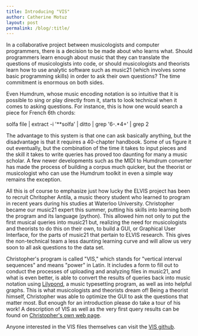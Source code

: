 ```yaml
---
title: Introducing "VIS"
author: Catherine Motuz
layout: post
permalink: /blog/:title/
---
```


In a collaborative project between musicologists and computer programmers, there is a decision to be made about who learns what. Should programmers learn enough about music that they can translate the questions of musicologists into code, or should musicologists and theorists learn how to use analytic software such as music21 (which involves some basic programming skills) in order to ask their own questions? The time commitment is enormous on both sides.

Even Humdrum, whose music encoding notation is so intuitive that it is possible to sing or play directly from it, starts to look technical when it comes to asking questions. For instance, this is how one would search a piece for French 6th chords:

solfa file | extract -i '\**solfa' | ditto | grep '6-.\*4+' | grep 2

The advantage to this system is that one can ask basically anything, but the disadvantage is that it requires a 40-chapter handbook. Some of us figure it out eventually, but the combination of the time it takes to input pieces and the skill it takes to write queries has proved too daunting for many a music scholar. A few newer developments such as the MIDI to Humdrum converter has made the process of building a corpus much quicker, but the theorist or musicologist who can use the Humdrum toolkit in even a simple way remains the exception.

All this is of course to emphasize just how lucky the ELVIS project has been to recruit Chritopher Antila, a music theory student who learned to program in recent years during his studies at Waterloo University. Christopher became our music21 expert this summer, putting his skills into learning both the program and its language (python). This allowed him not only to put the first musical queries into music21 but, realizing the need for musicologists and theorists to do this on their own, to build a GUI, or Graphical User Interface, for the parts of music21 that pertain to ELVIS research. This gives the non-technical team a less daunting learning curve and will allow us very soon to all ask questions to the data set.

Christopher's program is called "VIS," which stands for "vertical interval sequences" and means "power" in Latin. It includes a form to fill out to conduct the processes of uploading and analyzing files in music21, and what is even better, is able to convert the results of queries back into music notation using [Lilypond](http://www.lilypond.org/), a music typesetting program, as well as into helpful graphs. This is what musicologists and theorists dream of! Being a theorist himself, Christopher was able to optimize the GUI to ask the questions that matter most. But enough for an introduction please do take a tour of his work! A description of VIS as well as the very first query results can be found on [Christopher's own web page](https://web-crantila.rhcloud.com/?q=node/5).

Anyone interested in the VIS files themselves can visit the [VIS github](https://github.com/crantila/vis).
